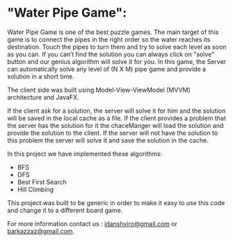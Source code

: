 "Water Pipe Game":
===
Water Pipe Game is one of the best puzzle games. The main target of this game is to connect the pipes in the right order so the water reaches its destination. Touch the pipes to turn them and try to solve each level as soon as you can.
If you can’t find the solution you can always click on "solve" button and our genius algorithm will solve it for you.
In this game, the Server can automatically solve any level of (N X M) pipe game and provide a solution in a short time.

The client side was built using Model-View-ViewModel (MVVM) architecture and JavaFX.

If the client ask for a solution, the server will solve it for him and the solution will be saved in the local cache as a file. 
If the client provides a problem that the server has the solution for it the chaceManger will load the solution and provide the solution to the client. 
If the server will not have the solution to this problem the server will solve it and save the solution in the cache.

In this project we have implemented these algorithms:
- BFS
- DFS
- Best First Search
- Hill Climbing

This project was built to be generic in order to make it easy to use this code and change it to a different board game.

For more information contact us : idanshviro@gmail.com or barkazzaz@gmail.com.
